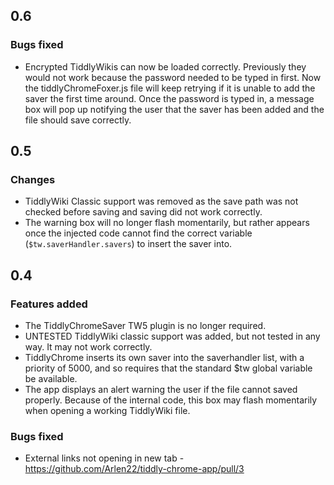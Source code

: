 ## 0.6
### Bugs fixed 
 * Encrypted TiddlyWikis can now be loaded correctly. Previously they would not work because the password needed to be typed in first. Now the tiddlyChromeFoxer.js file will keep retrying if it is unable to add the saver the first time around. Once the password is typed in, a message box will pop up notifying the user that the saver has been added and the file should save correctly.

## 0.5 
### Changes
 * TiddlyWiki Classic support was removed as the save path was not checked before saving and saving did not work correctly.
 * The warning box will no longer flash momentarily, but rather appears once the injected code cannot find the correct variable (`$tw.saverHandler.savers`) to insert the saver into. 

## 0.4
### Features added
* The TiddlyChromeSaver TW5 plugin is no longer required.
* UNTESTED TiddlyWiki classic support was added, but not tested in any way. It may not work correctly.
* TiddlyChrome inserts its own saver into the saverhandler list, with a priority of 5000, and so requires that the standard $tw global variable be available.
* The app displays an alert warning the user if the file cannot saved properly. Because of the internal code, this box may flash momentarily when opening a working TiddlyWiki file.

### Bugs fixed
* External links not opening in new tab - https://github.com/Arlen22/tiddly-chrome-app/pull/3
